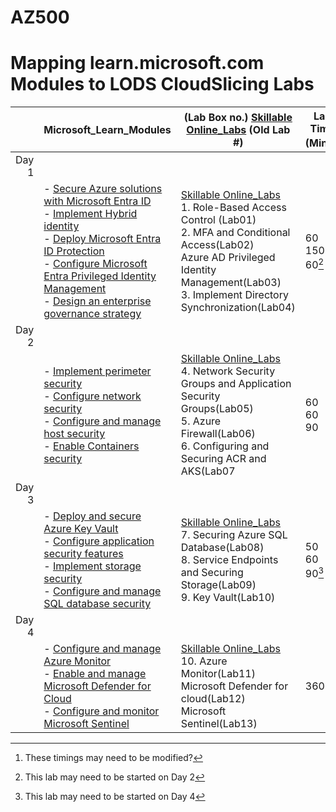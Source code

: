 # AZ500
# Mapping learn.microsoft.com Modules to LODS CloudSlicing Labs


| |Microsoft_Learn_Modules | (Lab Box no.) [Skillable Online_Labs](https://ddls.learnondemand.net/) (Old Lab \#)  |Lab Time (Min.)[^1] |
|---:|---|---|---|
|Day 1|
||- [Secure Azure solutions with Microsoft Entra ID](https://learn.microsoft.com/en-au/training/modules/azure-active-directory/)<BR>- [Implement Hybrid identity](https://learn.microsoft.com/en-au/training/modules/hybrid-identity/)<BR>- [Deploy Microsoft Entra ID Protection](https://learn.microsoft.com/en-au/training/modules/azure-ad-identity-protection/)<BR>- [Configure Microsoft Entra Privileged Identity Management](https://learn.microsoft.com/en-au/training/modules/azure-ad-privileged-identity-management/)<BR>- [Design an enterprise governance strategy](https://learn.microsoft.com/en-au/training/modules/enterprise-governance/)|[Skillable Online_Labs](https://ddls.learnondemand.net/)<br>1.	Role-Based Access Control (Lab01)<br>2. MFA and Conditional Access(Lab02)<br>Azure AD Privileged Identity Management(Lab03)<br>3. Implement Directory Synchronization(Lab04) |60<br>150 <br>60[^2]|
|Day 2|
||- [Implement perimeter security](https://learn.microsoft.com/en-au/training/modules/perimeter-security/)<BR>- [Configure network security](https://learn.microsoft.com/en-au/training/modules/network-security/)<BR>- [Configure and manage host security](https://learn.microsoft.com/en-au/training/modules/host-security/)<br>- [Enable Containers security](https://learn.microsoft.com/en-au/training/modules/enable-containers-security/) |[Skillable Online_Labs](https://ddls.learnondemand.net/)<br>4. Network Security Groups and Application Security Groups(Lab05)<br>5. Azure Firewall(Lab06)<br>6. Configuring and Securing ACR and AKS(Lab07|60<br>60<br>90|
|Day 3|
||- [Deploy and secure Azure Key Vault](https://learn.microsoft.com/en-au/training/modules/azure-key-vault/)<br>- [Configure application security features](https://learn.microsoft.com/en-au/training/modules/application-security/)<br>- [Implement storage security](https://learn.microsoft.com/en-au/training/modules/storage-security/)<br>- [Configure and manage SQL database security](https://learn.microsoft.com/en-au/training/modules/sql-database-security/)|[Skillable Online_Labs](https://ddls.learnondemand.net/)<br>7. Securing Azure SQL Database(Lab08)<br>8. Service Endpoints and Securing Storage(Lab09)<br>9. Key Vault(Lab10)<br>|50<br>60<br>90[^3]|
|Day 4|
||- [Configure and manage Azure Monitor](https://learn.microsoft.com/en-au/training/modules/azure-monitor/)<br>- [Enable and manage Microsoft Defender for Cloud](https://learn.microsoft.com/en-au/training/modules/azure-security-center/)<br>- [Configure and monitor Microsoft Sentinel](https://learn.microsoft.com/en-au/training/modules/azure-sentinel/)|[Skillable Online_Labs](https://ddls.learnondemand.net/)<br>10. Azure Monitor(Lab11)<br>Microsoft Defender for cloud(Lab12)<br>Microsoft Sentinel(Lab13)|360|


[^1]: These timings may need to be modified?  
[^2]: This lab may need to be started on Day 2
[^3]: This lab may need to be started on Day 4
